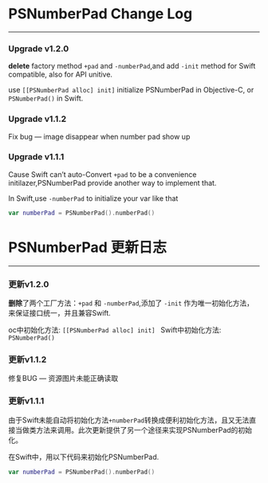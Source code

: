 # PSNumberPad Change Log
-----

### Upgrade v1.2.0  

**delete** factory method `+pad` and `-numberPad`,and add `-init` method for Swift compatible, also for API unitive.

use `[[PSNumberPad alloc] init]` initialize PSNumberPad in Objective-C, or `PSNumberPad()` in Swift.

### Upgrade v1.1.2

Fix bug — image disappear when number pad show up

### Upgrade v1.1.1

Cause Swift can’t auto-Convert `+pad` to be a convenience initilazer,PSNumberPad provide another way to implement that.

In Swift,use `-numberPad` to initialize your var like that

```swift
var numberPad = PSNumberPad().numberPad()
```

# PSNumberPad 更新日志

------

### 更新v1.2.0  

**删除**了两个工厂方法：`+pad` 和 `-numberPad`,添加了 `-init` 作为唯一初始化方法，来保证接口统一，并且兼容Swift.

oc中初始化方法: `[[PSNumberPad alloc] init] `
Swift中初始化方法: `PSNumberPad()`


### 更新v1.1.2

修复BUG — 资源图片未能正确读取

### 更新v1.1.1

由于Swift未能自动将初始化方法`+numberPad`转换成便利初始化方法，且又无法直接当做类方法来调用。此次更新提供了另一个途径来实现PSNumberPad的初始化。

在Swift中，用以下代码来初始化PSNumberPad.

```swift
var numberPad = PSNumberPad().numberPad()
```
